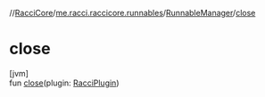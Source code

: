 //[RacciCore](../../../index.md)/[me.racci.raccicore.runnables](../index.md)/[RunnableManager](index.md)/[close](close.md)

# close

[jvm]\
fun [close](close.md)(plugin: [RacciPlugin](../../me.racci.raccicore/-racci-plugin/index.md))
